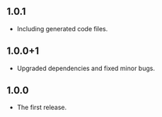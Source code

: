 ## 1.0.1

* Including generated code files.

## 1.0.0+1

* Upgraded dependencies and fixed minor bugs.

## 1.0.0

* The first release.
